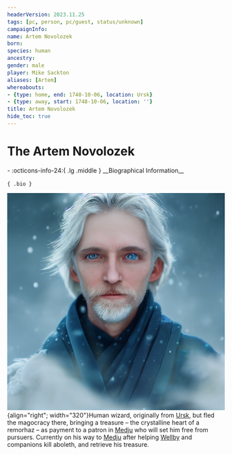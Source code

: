 ```yaml
---
headerVersion: 2023.11.25
tags: [pc, person, pc/guest, status/unknown]
campaignInfo:
name: Artem Novolozek
born:
species: human
ancestry:
gender: male
player: Mike Sackton
aliases: [Artem]
whereabouts:
- {type: home, end: 1748-10-06, location: Ursk}
- {type: away, start: 1748-10-06, location: ''}
title: Artem Novolozek
hide_toc: true
---
```

# The Artem Novolozek
<div class="grid cards ext-narrow-margin ext-one-column" markdown>
- :octicons-info-24:{ .lg .middle } __Biographical Information__

    { .bio }

</div>


![Artem Portrait](../../../../assets/artem-portrait.png){align="right"; width="320"}Human wizard, originally from [Ursk](<../../../../gazetteer/northern-green-sea/ursk.md>), but fled the magocracy there, bringing a treasure – the crystalline heart of a remorhaz – as payment to a patron in [Medju](<../../../../gazetteer/eastern-green-sea/medju.md>) who will set him free from pursuers. Currently on his way to [Medju](<../../../../gazetteer/eastern-green-sea/medju.md>) after helping [Wellby](<../wellby.md>) and companions kill aboleth, and retrieve his treasure. 
